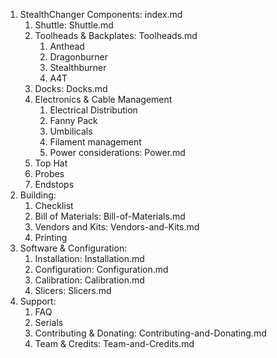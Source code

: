 1. StealthChanger Components: index.md
	1. Shuttle: Shuttle.md
	2. Toolheads & Backplates: Toolheads.md
		1. Anthead
		2. Dragonburner
		3. Stealthburner
		4. A4T
	3. Docks: Docks.md
	4. Electronics & Cable Management
		1. Electrical Distribution
		2. Fanny Pack
		3. Umbilicals
		4. Filament management
    	5. Power considerations: Power.md
	5. Top Hat
	6. Probes
	7. Endstops
2. Building:
	1. Checklist
	2. Bill of Materials: Bill-of-Materials.md
	3. Vendors and Kits: Vendors-and-Kits.md
	4. Printing
3. Software & Configuration:
	1. Installation: Installation.md
	2. Configuration: Configuration.md
	3. Calibration: Calibration.md
	4. Slicers: Slicers.md
4. Support:
	1. FAQ
	2. Serials
	3. Contributing & Donating: Contributing-and-Donating.md
	4. Team & Credits: Team-and-Credits.md

